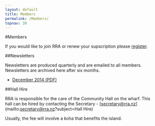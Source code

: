 ```yaml
---
layout: default
title: Members
permalink: /Members/
topnav: 30
---
```



#Members

If you would like to join RRA or renew your supscription please [register](/Register/).


##Newsletters

Newsletters are produced quarterly and are emailed to all members. Newsletters are archived here after six months.

- [December 2014 (PDF)](/assets/newsletters/RRA_Newsletter_2014_12.pdf)

##Hall Hire

RRA is responsible for the care of the Community Hall on the wharf. This hall can be hired by contacting the Secretary - [secretary@rra.nz](mailto:secretary@rra.nz?subject=Hall Hire)

Usually, the fee will involve a koha that benefits the island.
